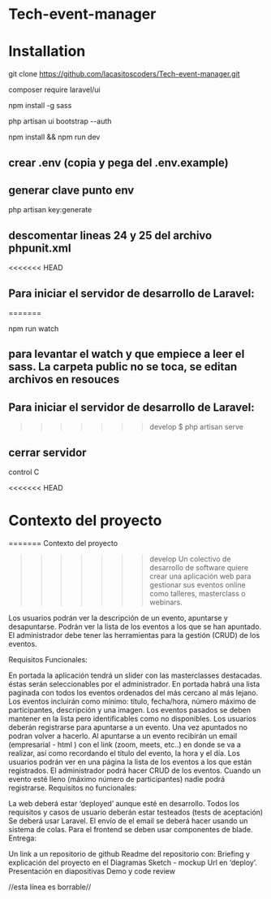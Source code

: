 # Tech-event-manager

# Installation

git clone https://github.com/lacasitoscoders/Tech-event-manager.git

composer require laravel/ui

npm install -g sass

php artisan ui bootstrap --auth

npm install && npm run dev

## crear .env (copia y pega del .env.example)
## generar clave punto env
php artisan key:generate

## descomentar lineas 24 y 25 del archivo phpunit.xml
<<<<<<< HEAD
## Para iniciar el servidor de desarrollo de Laravel:

=======

npm run watch
## para levantar el watch y que empiece a leer el sass. La carpeta public no se toca, se editan archivos en resouces

## Para iniciar el servidor de desarrollo de Laravel:
>>>>>>> develop
$ php artisan serve
## cerrar servidor 
control C

<<<<<<< HEAD
# Contexto del proyecto
=======
Contexto del proyecto
>>>>>>> develop
Un colectivo de desarrollo de software quiere crear una aplicación web para gestionar sus eventos online como talleres, masterclass o webinars.

Los usuarios podrán ver la descripción de un evento, apuntarse y desapuntarse. Podrán ver la lista de los eventos a los que se han apuntado. El administrador debe tener las herramientas para la gestión (CRUD) de los eventos.

Requisitos Funcionales:

En portada la aplicación tendrá un slider con las masterclasses destacadas. éstas serán seleccionables por el administrador.
En portada habrá una lista paginada con todos los eventos ordenados del más cercano al más lejano.
Los eventos incluirán como mínimo: título, fecha/hora, número máximo de participantes, descripción y una imagen.
Los eventos pasados se deben mantener en la lista pero identificables como no disponibles.
Los usuarios deberán registrarse para apuntarse a un evento. Una vez apuntados no podran volver a hacerlo.
Al apuntarse a un evento recibirán un email (empresarial - html ) con el link (zoom, meets, etc..) en donde se va a realizar, así como recordando el título del evento, la hora y el día.
Los usuarios podrán ver en una página la lista de los eventos a los que están registrados.
El administrador podrá hacer CRUD de los eventos.
Cuando un evento esté lleno (máximo número de participantes) nadie podrá registrarse.
Requisitos no funcionales:

La web deberá estar ‘deployed’ aunque esté en desarrollo.
Todos los requisitos y casos de usuario deberán estar testeados (tests de aceptación)
Se deberá usar Laravel.
El envío de el email se deberá hacer usando un sistema de colas.
Para el frontend se deben usar componentes de blade.
Entrega:

Un link a un repositorio de github
Readme del repositorio con:
Briefing y explicación del proyecto en el
Diagramas
Sketch - mockup
Url en ‘deploy’.
Presentación en diapositivas
Demo y code review


//esta línea es borrable//